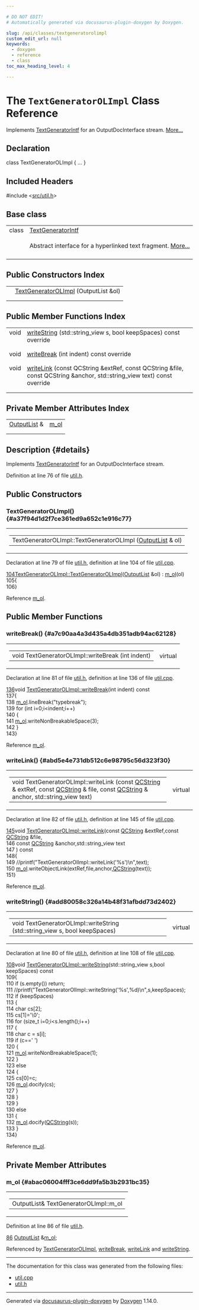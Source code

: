 ```yaml
---

# DO NOT EDIT!
# Automatically generated via docusaurus-plugin-doxygen by Doxygen.

slug: /api/classes/textgeneratorolimpl
custom_edit_url: null
keywords:
  - doxygen
  - reference
  - class
toc_max_heading_level: 4

---
```


<div class="doxyPage">

# The `TextGeneratorOLImpl` Class Reference

<p>Implements <a href="/web-doxygen/docs/api/classes/textgeneratorintf">TextGeneratorIntf</a> for an OutputDocInterface stream. <a href="#details">More...</a></p>

## Declaration

<div class="doxyDeclaration">
class TextGeneratorOLImpl { ... }
</div>

## Included Headers

<div class="doxyIncludesList">#include &lt;<a href="/web-doxygen/docs/api/files/src/util-h">src/util.h</a>&gt;
</div>

## Base class

<table class="doxyMembersIndex">

<tr class="doxyMemberIndexItem">
<td class="doxyMemberIndexItemType" align="left" valign="top">class</td>
<td class="doxyMemberIndexItemName" align="left" valign="top"><a href="/web-doxygen/docs/api/classes/textgeneratorintf">TextGeneratorIntf</a></td>
</tr>
<tr class="doxyMemberIndexDescription">
<td class="doxyMemberIndexDescriptionLeft"></td>
<td class="doxyMemberIndexDescriptionRight">
<p>Abstract interface for a hyperlinked text fragment. <a href="/web-doxygen/docs/api/classes/textgeneratorintf/#details">More...</a></p>
</td>
</tr>
<tr class="doxyMemberIndexSeparator">
<td class="doxyMemberIndexSeparator" colspan="2"></td>
</tr>

</table>

## Public Constructors Index

<table class="doxyMembersIndex">

<tr class="doxyMemberIndexItem">
<td class="doxyMemberIndexItemType" align="left" valign="top"></td>
<td class="doxyMemberIndexItemName" align="left" valign="top"><a href="#a37f94d1d2f7ce361ed9a652c1e916c77">TextGeneratorOLImpl</a> (OutputList &amp;ol)</td>
</tr>
<tr class="doxyMemberIndexDescription">
<td class="doxyMemberIndexDescriptionLeft"></td>
<td class="doxyMemberIndexDescriptionRight">
</td>
</tr>
<tr class="doxyMemberIndexSeparator">
<td class="doxyMemberIndexSeparator" colspan="2"></td>
</tr>

</table>

## Public Member Functions Index

<table class="doxyMembersIndex">

<tr class="doxyMemberIndexItem">
<td class="doxyMemberIndexItemType" align="left" valign="top">void</td>
<td class="doxyMemberIndexItemName" align="left" valign="top"><a href="#add80058c326a14b48f31afbdd73d2402">writeString</a> (std::string_view s, bool keepSpaces) const override</td>
</tr>
<tr class="doxyMemberIndexDescription">
<td class="doxyMemberIndexDescriptionLeft"></td>
<td class="doxyMemberIndexDescriptionRight">
</td>
</tr>
<tr class="doxyMemberIndexSeparator">
<td class="doxyMemberIndexSeparator" colspan="2"></td>
</tr>

<tr class="doxyMemberIndexItem">
<td class="doxyMemberIndexItemType" align="left" valign="top">void</td>
<td class="doxyMemberIndexItemName" align="left" valign="top"><a href="#a7c90aa4a3d435a4db351adb94ac62128">writeBreak</a> (int indent) const override</td>
</tr>
<tr class="doxyMemberIndexDescription">
<td class="doxyMemberIndexDescriptionLeft"></td>
<td class="doxyMemberIndexDescriptionRight">
</td>
</tr>
<tr class="doxyMemberIndexSeparator">
<td class="doxyMemberIndexSeparator" colspan="2"></td>
</tr>

<tr class="doxyMemberIndexItem">
<td class="doxyMemberIndexItemType" align="left" valign="top">void</td>
<td class="doxyMemberIndexItemName" align="left" valign="top"><a href="#abd5e4e731db512c6e98795c56d323f30">writeLink</a> (const QCString &amp;extRef, const QCString &amp;file, const QCString &amp;anchor, std::string_view text) const override</td>
</tr>
<tr class="doxyMemberIndexDescription">
<td class="doxyMemberIndexDescriptionLeft"></td>
<td class="doxyMemberIndexDescriptionRight">
</td>
</tr>
<tr class="doxyMemberIndexSeparator">
<td class="doxyMemberIndexSeparator" colspan="2"></td>
</tr>

</table>

## Private Member Attributes Index

<table class="doxyMembersIndex">

<tr class="doxyMemberIndexItem">
<td class="doxyMemberIndexItemType" align="left" valign="top"><a href="/web-doxygen/docs/api/classes/outputlist">OutputList</a> &amp;</td>
<td class="doxyMemberIndexItemName" align="left" valign="top"><a href="#abac06004fff3ce6dd9fa5b3b2931bc35">m_ol</a></td>
</tr>
<tr class="doxyMemberIndexDescription">
<td class="doxyMemberIndexDescriptionLeft"></td>
<td class="doxyMemberIndexDescriptionRight">
</td>
</tr>
<tr class="doxyMemberIndexSeparator">
<td class="doxyMemberIndexSeparator" colspan="2"></td>
</tr>

</table>

## Description {#details}

<p>Implements <a href="/web-doxygen/docs/api/classes/textgeneratorintf">TextGeneratorIntf</a> for an OutputDocInterface stream.</p>

<p>Definition at line 76 of file <a href="/web-doxygen/docs/api/files/src/util-h">util.h</a>.</p>

<div class="doxySectionDef">

## Public Constructors

### TextGeneratorOLImpl() {#a37f94d1d2f7ce361ed9a652c1e916c77}

<div class="doxyMemberItem">
<div class="doxyMemberProto">
<table class="doxyMemberLabels">
<tr class="doxyMemberLabels">
<td class="doxyMemberLabelsLeft">
<table class="doxyMemberName">
<tr>
<td class="doxyMemberName">TextGeneratorOLImpl::TextGeneratorOLImpl (<a href="/web-doxygen/docs/api/classes/outputlist">OutputList</a> &amp; ol)</td>
</tr>
</table>
</td>
</tr>
</table>
</div>
<div class="doxyMemberDoc">


<p>Declaration at line 79 of file <a href="/web-doxygen/docs/api/files/src/util-h">util.h</a>, definition at line 104 of file <a href="/web-doxygen/docs/api/files/src/util-cpp">util.cpp</a>.</p>

<div class="doxyProgramListing">

<div class="doxyCodeLine"><span class="doxyLineNumber"><a href="#a37f94d1d2f7ce361ed9a652c1e916c77">104</a></span><span class="doxyLineContent"><span class="doxyHighlight"><a href="#a37f94d1d2f7ce361ed9a652c1e916c77">TextGeneratorOLImpl::TextGeneratorOLImpl</a>(<a href="/web-doxygen/docs/api/classes/outputlist">OutputList</a> &amp;ol) : <a href="#abac06004fff3ce6dd9fa5b3b2931bc35">m_ol</a>(ol)</span></span></div>
<div class="doxyCodeLine"><span class="doxyLineNumber">105</span><span class="doxyLineContent"><span class="doxyHighlight">{</span></span></div>
<div class="doxyCodeLine"><span class="doxyLineNumber">106</span><span class="doxyLineContent"><span class="doxyHighlight">}</span></span></div>

</div>


Reference <a href="#abac06004fff3ce6dd9fa5b3b2931bc35">m&#95;ol</a>.
</div>
</div>

</div>

<div class="doxySectionDef">

## Public Member Functions

### writeBreak() {#a7c90aa4a3d435a4db351adb94ac62128}

<div class="doxyMemberItem">
<div class="doxyMemberProto">
<table class="doxyMemberLabels">
<tr class="doxyMemberLabels">
<td class="doxyMemberLabelsLeft">
<table class="doxyMemberName">
<tr>
<td class="doxyMemberName">void TextGeneratorOLImpl::writeBreak (int indent)</td>
</tr>
</table>
</td>
<td class="doxyMemberLabelsRight">
<span class="doxyMemberLabels">
<span class="doxyMemberLabel virtual">virtual</span>
</span>
</td>
</tr>
</table>
</div>
<div class="doxyMemberDoc">


<p>Declaration at line 81 of file <a href="/web-doxygen/docs/api/files/src/util-h">util.h</a>, definition at line 136 of file <a href="/web-doxygen/docs/api/files/src/util-cpp">util.cpp</a>.</p>

<div class="doxyProgramListing">

<div class="doxyCodeLine"><span class="doxyLineNumber"><a href="#a7c90aa4a3d435a4db351adb94ac62128">136</a></span><span class="doxyLineContent"><span class="doxyHighlightKeywordType">void</span><span class="doxyHighlight"> <a href="#a7c90aa4a3d435a4db351adb94ac62128">TextGeneratorOLImpl::writeBreak</a>(</span><span class="doxyHighlightKeywordType">int</span><span class="doxyHighlight"> indent)</span><span class="doxyHighlightKeyword"> const</span></span></div>
<div class="doxyCodeLine"><span class="doxyLineNumber">137</span><span class="doxyLineContent"><span class="doxyHighlight">{</span></span></div>
<div class="doxyCodeLine"><span class="doxyLineNumber">138</span><span class="doxyLineContent"><span class="doxyHighlight">  <a href="#abac06004fff3ce6dd9fa5b3b2931bc35">m_ol</a>.lineBreak(</span><span class="doxyHighlightStringLiteral">"typebreak"</span><span class="doxyHighlight">);</span></span></div>
<div class="doxyCodeLine"><span class="doxyLineNumber">139</span><span class="doxyLineContent"><span class="doxyHighlight">  </span><span class="doxyHighlightKeywordFlow">for</span><span class="doxyHighlight"> (</span><span class="doxyHighlightKeywordType">int</span><span class="doxyHighlight"> i=0;i&lt;indent;i++)</span></span></div>
<div class="doxyCodeLine"><span class="doxyLineNumber">140</span><span class="doxyLineContent"><span class="doxyHighlight">  {</span></span></div>
<div class="doxyCodeLine"><span class="doxyLineNumber">141</span><span class="doxyLineContent"><span class="doxyHighlight">    <a href="#abac06004fff3ce6dd9fa5b3b2931bc35">m_ol</a>.writeNonBreakableSpace(3);</span></span></div>
<div class="doxyCodeLine"><span class="doxyLineNumber">142</span><span class="doxyLineContent"><span class="doxyHighlight">  }</span></span></div>
<div class="doxyCodeLine"><span class="doxyLineNumber">143</span><span class="doxyLineContent"><span class="doxyHighlight">}</span></span></div>

</div>


Reference <a href="#abac06004fff3ce6dd9fa5b3b2931bc35">m&#95;ol</a>.
</div>
</div>

### writeLink() {#abd5e4e731db512c6e98795c56d323f30}

<div class="doxyMemberItem">
<div class="doxyMemberProto">
<table class="doxyMemberLabels">
<tr class="doxyMemberLabels">
<td class="doxyMemberLabelsLeft">
<table class="doxyMemberName">
<tr>
<td class="doxyMemberName">void TextGeneratorOLImpl::writeLink (const <a href="/web-doxygen/docs/api/classes/qcstring">QCString</a> &amp; extRef, const <a href="/web-doxygen/docs/api/classes/qcstring">QCString</a> &amp; file, const <a href="/web-doxygen/docs/api/classes/qcstring">QCString</a> &amp; anchor, std::string_view text)</td>
</tr>
</table>
</td>
<td class="doxyMemberLabelsRight">
<span class="doxyMemberLabels">
<span class="doxyMemberLabel virtual">virtual</span>
</span>
</td>
</tr>
</table>
</div>
<div class="doxyMemberDoc">


<p>Declaration at line 82 of file <a href="/web-doxygen/docs/api/files/src/util-h">util.h</a>, definition at line 145 of file <a href="/web-doxygen/docs/api/files/src/util-cpp">util.cpp</a>.</p>

<div class="doxyProgramListing">

<div class="doxyCodeLine"><span class="doxyLineNumber"><a href="#abd5e4e731db512c6e98795c56d323f30">145</a></span><span class="doxyLineContent"><span class="doxyHighlightKeywordType">void</span><span class="doxyHighlight"> <a href="#abd5e4e731db512c6e98795c56d323f30">TextGeneratorOLImpl::writeLink</a>(</span><span class="doxyHighlightKeyword">const</span><span class="doxyHighlight"> <a href="/web-doxygen/docs/api/classes/qcstring">QCString</a> &amp;extRef,</span><span class="doxyHighlightKeyword">const</span><span class="doxyHighlight"> <a href="/web-doxygen/docs/api/classes/qcstring">QCString</a> &amp;file,</span></span></div>
<div class="doxyCodeLine"><span class="doxyLineNumber">146</span><span class="doxyLineContent"><span class="doxyHighlight">                                    </span><span class="doxyHighlightKeyword">const</span><span class="doxyHighlight"> <a href="/web-doxygen/docs/api/classes/qcstring">QCString</a> &amp;anchor,std::string_view text</span></span></div>
<div class="doxyCodeLine"><span class="doxyLineNumber">147</span><span class="doxyLineContent"><span class="doxyHighlight">                                   )</span><span class="doxyHighlightKeyword"> const</span></span></div>
<div class="doxyCodeLine"><span class="doxyLineNumber">148</span><span class="doxyLineContent"><span class="doxyHighlight">{</span></span></div>
<div class="doxyCodeLine"><span class="doxyLineNumber">149</span><span class="doxyLineContent"><span class="doxyHighlight">  </span><span class="doxyHighlightComment">//printf("TextGeneratorOlImpl::writeLink('%s')\n",text);</span></span></div>
<div class="doxyCodeLine"><span class="doxyLineNumber">150</span><span class="doxyLineContent"><span class="doxyHighlight">  <a href="#abac06004fff3ce6dd9fa5b3b2931bc35">m_ol</a>.writeObjectLink(extRef,file,anchor,<a href="/web-doxygen/docs/api/classes/qcstring">QCString</a>(text));</span></span></div>
<div class="doxyCodeLine"><span class="doxyLineNumber">151</span><span class="doxyLineContent"><span class="doxyHighlight">}</span></span></div>

</div>


Reference <a href="#abac06004fff3ce6dd9fa5b3b2931bc35">m&#95;ol</a>.
</div>
</div>

### writeString() {#add80058c326a14b48f31afbdd73d2402}

<div class="doxyMemberItem">
<div class="doxyMemberProto">
<table class="doxyMemberLabels">
<tr class="doxyMemberLabels">
<td class="doxyMemberLabelsLeft">
<table class="doxyMemberName">
<tr>
<td class="doxyMemberName">void TextGeneratorOLImpl::writeString (std::string_view s, bool keepSpaces)</td>
</tr>
</table>
</td>
<td class="doxyMemberLabelsRight">
<span class="doxyMemberLabels">
<span class="doxyMemberLabel virtual">virtual</span>
</span>
</td>
</tr>
</table>
</div>
<div class="doxyMemberDoc">


<p>Declaration at line 80 of file <a href="/web-doxygen/docs/api/files/src/util-h">util.h</a>, definition at line 108 of file <a href="/web-doxygen/docs/api/files/src/util-cpp">util.cpp</a>.</p>

<div class="doxyProgramListing">

<div class="doxyCodeLine"><span class="doxyLineNumber"><a href="#add80058c326a14b48f31afbdd73d2402">108</a></span><span class="doxyLineContent"><span class="doxyHighlightKeywordType">void</span><span class="doxyHighlight"> <a href="#add80058c326a14b48f31afbdd73d2402">TextGeneratorOLImpl::writeString</a>(std::string_view s,</span><span class="doxyHighlightKeywordType">bool</span><span class="doxyHighlight"> keepSpaces)</span><span class="doxyHighlightKeyword"> const</span></span></div>
<div class="doxyCodeLine"><span class="doxyLineNumber">109</span><span class="doxyLineContent"><span class="doxyHighlight">{</span></span></div>
<div class="doxyCodeLine"><span class="doxyLineNumber">110</span><span class="doxyLineContent"><span class="doxyHighlight">  </span><span class="doxyHighlightKeywordFlow">if</span><span class="doxyHighlight"> (s.empty()) </span><span class="doxyHighlightKeywordFlow">return</span><span class="doxyHighlight">;</span></span></div>
<div class="doxyCodeLine"><span class="doxyLineNumber">111</span><span class="doxyLineContent"><span class="doxyHighlight">  </span><span class="doxyHighlightComment">//printf("TextGeneratorOlImpl::writeString('%s',%d)\n",s,keepSpaces);</span></span></div>
<div class="doxyCodeLine"><span class="doxyLineNumber">112</span><span class="doxyLineContent"><span class="doxyHighlight">  </span><span class="doxyHighlightKeywordFlow">if</span><span class="doxyHighlight"> (keepSpaces)</span></span></div>
<div class="doxyCodeLine"><span class="doxyLineNumber">113</span><span class="doxyLineContent"><span class="doxyHighlight">  {</span></span></div>
<div class="doxyCodeLine"><span class="doxyLineNumber">114</span><span class="doxyLineContent"><span class="doxyHighlight">    </span><span class="doxyHighlightKeywordType">char</span><span class="doxyHighlight"> cs[2];</span></span></div>
<div class="doxyCodeLine"><span class="doxyLineNumber">115</span><span class="doxyLineContent"><span class="doxyHighlight">    cs[1]=</span><span class="doxyHighlightCharLiteral">'\0'</span><span class="doxyHighlight">;</span></span></div>
<div class="doxyCodeLine"><span class="doxyLineNumber">116</span><span class="doxyLineContent"><span class="doxyHighlight">    </span><span class="doxyHighlightKeywordFlow">for</span><span class="doxyHighlight"> (</span><span class="doxyHighlightKeywordType">size_t</span><span class="doxyHighlight"> i=0;i&lt;s.length();i++)</span></span></div>
<div class="doxyCodeLine"><span class="doxyLineNumber">117</span><span class="doxyLineContent"><span class="doxyHighlight">    {</span></span></div>
<div class="doxyCodeLine"><span class="doxyLineNumber">118</span><span class="doxyLineContent"><span class="doxyHighlight">      </span><span class="doxyHighlightKeywordType">char</span><span class="doxyHighlight"> c = s[i];</span></span></div>
<div class="doxyCodeLine"><span class="doxyLineNumber">119</span><span class="doxyLineContent"><span class="doxyHighlight">      </span><span class="doxyHighlightKeywordFlow">if</span><span class="doxyHighlight"> (c==</span><span class="doxyHighlightCharLiteral">' '</span><span class="doxyHighlight">)</span></span></div>
<div class="doxyCodeLine"><span class="doxyLineNumber">120</span><span class="doxyLineContent"><span class="doxyHighlight">      {</span></span></div>
<div class="doxyCodeLine"><span class="doxyLineNumber">121</span><span class="doxyLineContent"><span class="doxyHighlight">        <a href="#abac06004fff3ce6dd9fa5b3b2931bc35">m_ol</a>.writeNonBreakableSpace(1);</span></span></div>
<div class="doxyCodeLine"><span class="doxyLineNumber">122</span><span class="doxyLineContent"><span class="doxyHighlight">      }</span></span></div>
<div class="doxyCodeLine"><span class="doxyLineNumber">123</span><span class="doxyLineContent"><span class="doxyHighlight">      </span><span class="doxyHighlightKeywordFlow">else</span></span></div>
<div class="doxyCodeLine"><span class="doxyLineNumber">124</span><span class="doxyLineContent"><span class="doxyHighlight">      {</span></span></div>
<div class="doxyCodeLine"><span class="doxyLineNumber">125</span><span class="doxyLineContent"><span class="doxyHighlight">        cs[0]=c;</span></span></div>
<div class="doxyCodeLine"><span class="doxyLineNumber">126</span><span class="doxyLineContent"><span class="doxyHighlight">        <a href="#abac06004fff3ce6dd9fa5b3b2931bc35">m_ol</a>.docify(cs);</span></span></div>
<div class="doxyCodeLine"><span class="doxyLineNumber">127</span><span class="doxyLineContent"><span class="doxyHighlight">      }</span></span></div>
<div class="doxyCodeLine"><span class="doxyLineNumber">128</span><span class="doxyLineContent"><span class="doxyHighlight">    }</span></span></div>
<div class="doxyCodeLine"><span class="doxyLineNumber">129</span><span class="doxyLineContent"><span class="doxyHighlight">  }</span></span></div>
<div class="doxyCodeLine"><span class="doxyLineNumber">130</span><span class="doxyLineContent"><span class="doxyHighlight">  </span><span class="doxyHighlightKeywordFlow">else</span></span></div>
<div class="doxyCodeLine"><span class="doxyLineNumber">131</span><span class="doxyLineContent"><span class="doxyHighlight">  {</span></span></div>
<div class="doxyCodeLine"><span class="doxyLineNumber">132</span><span class="doxyLineContent"><span class="doxyHighlight">    <a href="#abac06004fff3ce6dd9fa5b3b2931bc35">m_ol</a>.docify(<a href="/web-doxygen/docs/api/classes/qcstring">QCString</a>(s));</span></span></div>
<div class="doxyCodeLine"><span class="doxyLineNumber">133</span><span class="doxyLineContent"><span class="doxyHighlight">  }</span></span></div>
<div class="doxyCodeLine"><span class="doxyLineNumber">134</span><span class="doxyLineContent"><span class="doxyHighlight">}</span></span></div>

</div>


Reference <a href="#abac06004fff3ce6dd9fa5b3b2931bc35">m&#95;ol</a>.
</div>
</div>

</div>

<div class="doxySectionDef">

## Private Member Attributes

### m&#95;ol {#abac06004fff3ce6dd9fa5b3b2931bc35}

<div class="doxyMemberItem">
<div class="doxyMemberProto">
<table class="doxyMemberLabels">
<tr class="doxyMemberLabels">
<td class="doxyMemberLabelsLeft">
<table class="doxyMemberName">
<tr>
<td class="doxyMemberName">OutputList&amp; TextGeneratorOLImpl::m_ol</td>
</tr>
</table>
</td>
</tr>
</table>
</div>
<div class="doxyMemberDoc">


<p>Definition at line 86 of file <a href="/web-doxygen/docs/api/files/src/util-h">util.h</a>.</p>

<div class="doxyProgramListing">

<div class="doxyCodeLine"><span class="doxyLineNumber"><a href="#abac06004fff3ce6dd9fa5b3b2931bc35">86</a></span><span class="doxyLineContent"><span class="doxyHighlight">    <a href="/web-doxygen/docs/api/classes/outputlist">OutputList</a> &amp;<a href="#abac06004fff3ce6dd9fa5b3b2931bc35">m_ol</a>;</span></span></div>

</div>


Referenced by <a href="#a37f94d1d2f7ce361ed9a652c1e916c77">TextGeneratorOLImpl</a>, <a href="#a7c90aa4a3d435a4db351adb94ac62128">writeBreak</a>, <a href="#abd5e4e731db512c6e98795c56d323f30">writeLink</a> and <a href="#add80058c326a14b48f31afbdd73d2402">writeString</a>.
</div>
</div>

</div>

<hr/>

<p>The documentation for this class was generated from the following files:</p>

<ul>
<li><a href="/web-doxygen/docs/api/files/src/util-cpp">util.cpp</a></li>
<li><a href="/web-doxygen/docs/api/files/src/util-h">util.h</a></li>
</ul>

<hr/>

<p class="doxyGeneratedBy">Generated via <a href="https://github.com/xpack/docusaurus-plugin-doxygen">docusaurus-plugin-doxygen</a> by <a href="https://www.doxygen.nl">Doxygen</a> 1.14.0.</p>

</div>
